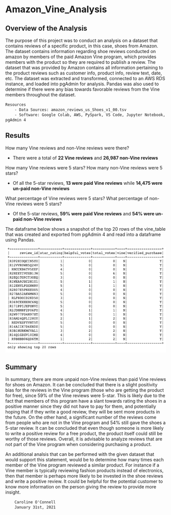 # Amazon_Vine_Analysis

## Overview of the Analysis

The purpose of this project was to conduct an analysis on a dataset that contains reviews of a specific product, in this case, shoes from Amazon. The dataset contains information regarding shoe reviews conducted on amazon by members of the paid Amazon Vine program, which provides members with the product so they are required to publish a review. The dataset that was provided by Amazon contains all information pertaining to the product reviews such as customer info, product info, review text, date, etc. The dataset was extracted and transformed, connected to an AWS RDS instance, and loaded into pgAdmin for analysis. Pandas was also used to determine if there were any bias towards favorable reviews from the Vine members throughout the dataset. 

    Resources
        - Data Sources: amazon_reviews_us_Shoes_v1_00.tsv
        - Software: Google Colab, AWS, PySpark, VS Code, Jupyter Notebook, pgAdmin 4

## Results

How many Vine reviews and non-Vine reviews were there?
- There were a total of **22 Vine reviews** and **26,987 non-Vine reviews**

How many Vine reviews were 5 stars? How many non-Vine reviews were 5 stars?
- Of all the 5-star reviews, **13 were paid Vine reviews** while **14,475 were un-paid non-Vine reviews**

What percentage of Vine reviews were 5 stars? What percentage of non-Vine reviews were 5 stars?
-  Of the 5-star reviews, **59% were paid Vine reviews** and **54% were un-paid non-Vine reviews** 

The dataframe below shows a snapshot of the top 20 rows of the vine_table that was created and exported from pgAdmin 4 and read into a dataframe using Pandas. 

![alt text](https://github.com/coconnell022/Amazon_Vine_Analysis/blob/main/Images/Vine_df.png?raw=true)

## Summary

In summary, there are more unpaid non-Vine reviews than paid Vine reviews for shoes on Amazon. It can be concluded that there is a slight positivity bias for the reviews in the Vine program (those who are getting the product for free), since 59% of the Vine reviews were 5-star. This is likely due to the fact that members of this program have a slant towards rating the shoes in a positive manner since they did not have to pay for them, and potentially hoping that if they write a good review, they will be sent more products in the future. On the other hand, a significant number of the reviews come from people who are not in the Vine program and 54% still gave the shoes a 5-star review. It can be concluded that even though someone is more likely to write a positive review for a free product, the product itself could still be worthy of those reviews. Overall, it is advisable to analyze reviews that are not part of the Vine program when considering purchasing a product. 

An additional analsis that can be performed with the given dataset that would support this statement, would be to determine how many times each member of the Vine program reviewed a similar product. For instance if a Vine member is typically reviewing fashion products instead of electronics, then that member is perhaps more likely to be invested in the shoe reviews and write a positive review. It could be helpful for the potential customer to know more information on the person giving the review to provide more insight.


        Caroline O'Connell
        January 31st, 2021


